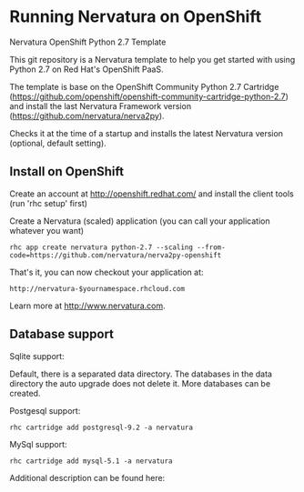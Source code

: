 Running Nervatura on OpenShift
==================

Nervatura OpenShift Python 2.7 Template

This git repository is a Nervatura template to help you get started with using Python 2.7 on Red Hat's OpenShift PaaS.

The template is base on the OpenShift Community Python 2.7 Cartridge (https://github.com/openshift/openshift-community-cartridge-python-2.7) and install the last Nervatura Framework version (https://github.com/nervatura/nerva2py).

Checks it at the time of a startup and installs the latest Nervatura version (optional, default setting).

Install on OpenShift
----------------------------

Create an account at http://openshift.redhat.com/ and install the client tools (run 'rhc setup' first)

Create a Nervatura (scaled) application (you can call your application whatever you want)

    rhc app create nervatura python-2.7 --scaling --from-code=https://github.com/nervatura/nerva2py-openshift

That's it, you can now checkout your application at:

    http://nervatura-$yournamespace.rhcloud.com

Learn more at http://www.nervatura.com.

Database support
----------------------------

Sqlite support:

Default, there is a separated data directory. The databases in the data directory the auto upgrade does not delete it. More databases can be created.

Postgesql support:

    rhc cartridge add postgresql-9.2 -a nervatura

MySql support:

    rhc cartridge add mysql-5.1 -a nervatura

Additional description can be found here: 
